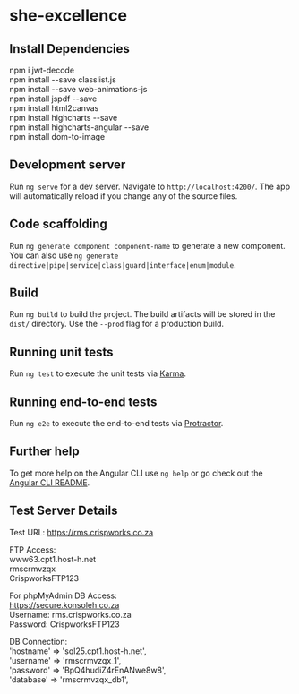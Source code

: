 # she-excellence

## Install Dependencies

npm i jwt-decode <br />
npm install --save classlist.js <br />
npm install --save web-animations-js <br />
npm install jspdf --save  <br />
npm install html2canvas <br />
npm install highcharts --save <br />
npm install highcharts-angular --save <br />
npm install dom-to-image

## Development server

Run `ng serve` for a dev server. Navigate to `http://localhost:4200/`. The app will automatically reload if you change any of the source files.

## Code scaffolding

Run `ng generate component component-name` to generate a new component. You can also use `ng generate directive|pipe|service|class|guard|interface|enum|module`.

## Build

Run `ng build` to build the project. The build artifacts will be stored in the `dist/` directory. Use the `--prod` flag for a production build.

## Running unit tests

Run `ng test` to execute the unit tests via [Karma](https://karma-runner.github.io).

## Running end-to-end tests

Run `ng e2e` to execute the end-to-end tests via [Protractor](http://www.protractortest.org/).

## Further help

To get more help on the Angular CLI use `ng help` or go check out the [Angular CLI README](https://github.com/angular/angular-cli/blob/master/README.md).

## Test Server Details

Test URL: https://rms.crispworks.co.za

FTP Access: <br />
www63.cpt1.host-h.net <br />
rmscrmvzqx <br />
CrispworksFTP123 <br />
 
For phpMyAdmin DB Access: <br />
https://secure.konsoleh.co.za <br />
Username: rms.crispworks.co.za <br />
Password: CrispworksFTP123 <br />
 
DB Connection: <br />
'hostname' => 'sql25.cpt1.host-h.net', <br />
'username' => 'rmscrmvzqx_1', <br />
'password' => 'BpQ4hudiZ4rEnANwe8w8', <br />
'database' => 'rmscrmvzqx_db1', <br />
